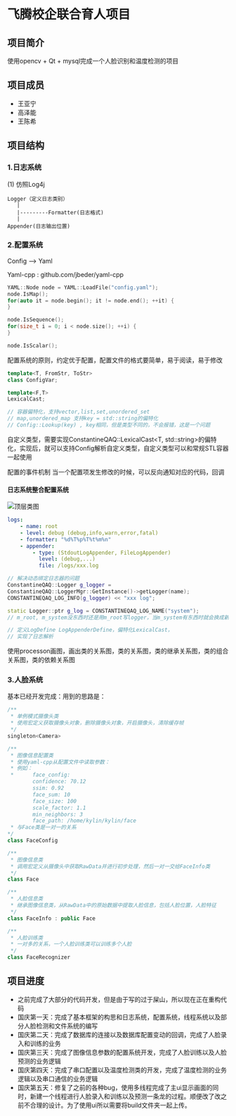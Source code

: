 # 飞腾校企联合育人项目
## 项目简介
使用opencv + Qt + mysql完成一个人脸识别和温度检测的项目
## 项目成员
- 王亚宁
- 高泽能
- 王陈希
## 项目结构
### 1.日志系统
(1) 仿照Log4j

    Logger（定义日志类别）
       |
       |---------Formatter(日志格式)
       |
    Appender(日志输出位置)

### 2.配置系统
Config --> Yaml

Yaml-cpp : github.com/jbeder/yaml-cpp

```cpp
YAML::Node node = YAML::LoadFile("config.yaml");
node.IsMap();
for(auto it = node.begin(); it != node.end(); ++it) {
}

node.IsSequence();
for(size_t i = 0; i < node.size(); ++i) {
}

node.IsScalar();
```
配置系统的原则，约定优于配置，配置文件的格式要简单，易于阅读，易于修改

```cpp
template<T, FromStr, ToStr>
class ConfigVar;

template<F,T>
LexicalCast;

// 容器偏特化，支持vector,list,set,unordered_set
// map,unordered_map 支持key = std::string的偏特化
// Config::Lookup(key) , key相同，但是类型不同的，不会报错，这是一个问题
```

自定义类型，需要实现ConstantineQAQ::LexicalCast<T, std::string>的偏特化，实现后，就可以支持Config解析自定义类型，自定义类型可以和常规STL容器一起使用

配置的事件机制
当一个配置项发生修改的时候，可以反向通知对应的代码，回调

#### 日志系统整合配置系统
![顶层类图](/resources/UML图.png) 
```yaml
logs:
    - name: root 
    - level: debug (debug,info,warn,error,fatal)
    - formatter: "%d%T%p%T%t%m%n"
    - appender:
        - type: (StdoutLogAppender, FileLogAppender)
          level: (debug,...)
          file: /logs/xxx.log
```

```cpp
// 解决动态绑定日志器的问题
ConstantineQAQ::Logger g_logger = 
ConstantineQAQ::LoggerMgr::GetInstance()->getLogger(name);
CONSTANTINEQAQ_LOG_INFO(g_logger) << "xxx log";
```

```cpp
static Logger::ptr g_log = CONSTANTINEQAQ_LOG_NAME("system");
// m_root, m_system没东西时还是用m_root写logger，当m_system有东西时就会换成新的值写logger。
```

```cpp
// 定义LogDefine LogAppenderDefine，偏特化LexicalCast，
// 实现了日志解析
```

使用processon画图，画出类的关系图，类的关系图，类的继承关系图，类的组合关系图，类的依赖关系图

### 3.人脸系统
基本已经开发完成：用到的思路是：
```cpp
/**
 * 单例模式摄像头类
 * 使用宏定义获取摄像头对象，删除摄像头对象，开启摄像头，清除缓存帧
 */
singleton<Camera>

/**
 * 图像信息配置类
 * 使用yaml-cpp从配置文件中读取参数：
 * 例如：
 *      face_config:
        confidence: 70.12
        ssim: 0.92
        face_sum: 10
        face_size: 100
        scale_factor: 1.1
        min_neighbors: 3    
        face_path: /home/kylin/kylin/face
 * 与Face类是一对一的关系
*/
class FaceConfig

/**
 * 图像信息类
 * 调用宏定义从摄像头中获取RawData并进行初步处理，然后一对一交给FaceInfo类
 */
class Face

/**
 * 人脸信息类
 * 继承图像信息类，从RawData中的原始数据中提取人脸信息，包括人脸位置，人脸特征
 */
class FaceInfo : public Face

/**
 * 人脸训练类
 * 一对多的关系，一个人脸训练类可以训练多个人脸
 */
class FaceRecognizer
```

## 项目进度
- 之前完成了大部分的代码开发，但是由于写的过于屎山，所以现在正在重构代码
- 国庆第一天：完成了基本框架的构思和日志系统，配置系统，线程系统以及部分人脸检测和文件系统的编写
- 国庆第二天：完成了数据库的连接以及数据库配置变动的回调，完成了人脸录入和训练的业务
- 国庆第三天：完成了图像信息参数的配置系统开发，完成了人脸训练以及人脸预测的业务逻辑
- 国庆第四天：完成了串口配置以及温度检测类的开发，完成了温度检测的业务逻辑以及串口通信的业务逻辑
- 国庆第五天：修复了之前的各种bug，使用多线程完成了主ui显示画面的同时，新建一个线程进行人脸录入和训练以及预测一条龙的过程。顺便改了改之前不合理的设计。为了使用ui所以需要将build文件夹一起上传。